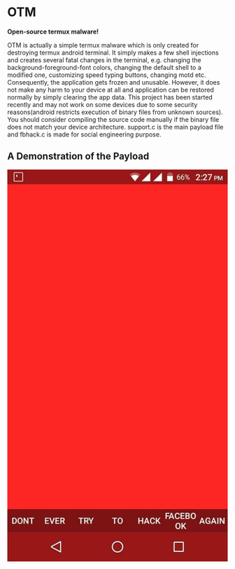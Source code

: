 # OTM
**Open-source termux malware!**

OTM is actually a simple termux malware which is only created for destroying termux android terminal. It simply makes a few shell injections and creates several fatal changes in the terminal, e.g. changing the background-foreground-font colors, changing the default shell to a modified one, customizing speed typing buttons, changing motd etc. Consequently, the application gets frozen and unusable. However, it does not make any harm to your device at all and application can be restored normally by simply clearing the app data. This project has been started recently and may not work on some devices due to some security reasons(android restricts execution of binary files from unknown sources). You should consider compiling the source code manually if the binary file does not match your device architecture.
support.c is the main payload file and fbhack.c is made for social engineering purpose. 
## A Demonstration of the Payload
![A demonstration of the payload](received_1102282980216596.jpeg)
